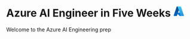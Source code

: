 # Azure AI Engineer in Five Weeks <img src="./utils/images/azure_logo.png" alt="Azure Logo" style="width:30px;height:30px;"/>

Welcome to the Azure AI Engineering prep


